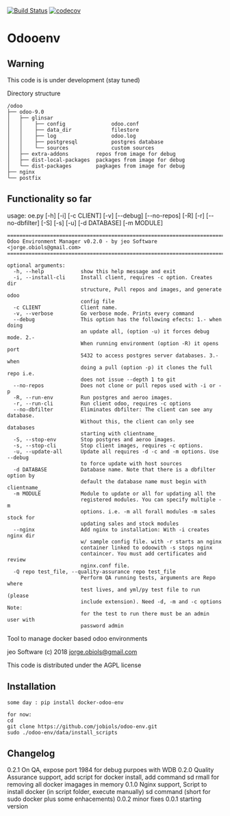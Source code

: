 [![Build Status](https://travis-ci.org/jobiols/odoo-env.svg?branch=master)](https://travis-ci.org/jobiols/odoo-env)
[![codecov](https://codecov.io/gh/jobiols/odoo-env/branch/master/graph/badge.svg)](https://codecov.io/gh/jobiols/odoo-env)

Odooenv
=======

Warning
-------
This code is is under development (stay tuned)

Directory structure

    /odoo
    ├── odoo-9.0
    │   ├── glinsar
    │   │    ├── config               odoo.conf
    │   │    ├── data_dir             filestore
    │   │    ├── log                  odoo.log
    │   │    ├── postgresql           postgres database
    │   │    └── sources              custom sources
    │   ├── extra-addons         repos from image for debug
    │   ├── dist-local-packages  packages from image for debug
    │   └── dist-packages        pagkages from image for debug
    ├── nginx
    └── postfix


Functionality so far
--------------------- 
usage: oe.py [-h] [-i] [-c CLIENT] [-v] [--debug] [--no-repos] [-R] [-r]
             [--no-dbfilter] [-S] [-s] [-u] [-d DATABASE] [-m MODULE]

    ==========================================================================
    Odoo Environment Manager v0.2.0 - by jeo Software <jorge.obiols@gmail.com>
    ==========================================================================
    
    optional arguments:
      -h, --help            show this help message and exit
      -i, --install-cli     Install client, requires -c option. Creates dir
                            structure, Pull repos and images, and generate odoo
                            config file
      -c CLIENT             Client name.
      -v, --verbose         Go verbose mode. Prints every command
      --debug               This option has the following efects: 1.- when doing
                            an update all, (option -u) it forces debug mode. 2.-
                            When running environment (option -R) it opens port
                            5432 to access postgres server databases. 3.- when
                            doing a pull (option -p) it clones the full repo i.e.
                            does not issue --depth 1 to git
      --no-repos            Does not clone or pull repos used with -i or -p
      -R, --run-env         Run postgres and aeroo images.
      -r, --run-cli         Run client odoo, requires -c options
      --no-dbfilter         Eliminates dbfilter: The client can see any database.
                            Without this, the client can only see databases
                            starting with clientname_
      -S, --stop-env        Stop postgres and aeroo images.
      -s, --stop-cli        Stop client images, requires -c options.
      -u, --update-all      Update all requires -d -c and -m options. Use --debug
                            to force update with host sources
      -d DATABASE           Database name. Note that there is a dbfilter option by
                            default the database name must begin with clientname_
      -m MODULE             Module to update or all for updating all the
                            registered modules. You can specify multiple -m
                            options. i.e. -m all forall modules -m sales stock for
                            updating sales and stock modules
      --nginx               Add nginx to installation: With -i creates nginx dir
                            w/ sample config file. with -r starts an nginx
                            container linked to odoowith -s stops nginx
                            containcer. You must add certificates and review
                            nginx.conf file.
      -Q repo test_file, --quality-assurance repo test_file
                            Perform QA running tests, arguments are Repo where
                            test lives, and yml/py test file to run (please
                            include extension). Need -d, -m and -c options Note:
                            for the test to run there must be an admin user with
                            password admin


Tool to manage docker based odoo environments

jeo Software (c) 2018 jorge.obiols@gmail.com

This code is distributed under the AGPL license

Installation
------------
    some day : pip install docker-odoo-env
    
    for now:
    cd
    git clone https://github.com/jobiols/odoo-env.git
    sudo ./odoo-env/data/install_scripts
 
    
Changelog
---------
0.2.1   On QA, expose port 1984 for debug purpoes with WDB
0.2.0   Quality Assurance support, add script for docker install, add
        command sd rmall for removing all docker imagages in memory
0.1.0   Nginx support, 
        Script to install docker (in script folder, execute manually)
        sd command (short for sudo docker plus some enhacements)
0.0.2   minor fixes
0.0.1   starting version